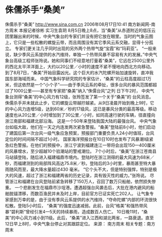 # 侏儒杀手“桑美”

侏儒杀手“桑美”
http://www.sina.com.cn 2006年08月17日10:41 南方新闻网-南方周末
本报记者徐彬 实习生袁玥
8月5日晚上8点，当“桑美”从赤道附近的低压云团里蹦出来的时候，中央气象台的专家们并没有把它放在眼里。当时的气象云图上，它只是一些松散的螺旋云带，而且周围没有其它季风云系交融，显得十分孤立。
专家们更关注几乎同时出现的另外两个热带气旋“宝霞”和“玛莉亚”。
“一般来说，缺少季风云系提供的水汽维持，单独一个热带风暴不容易有大的发展。”中央气象台高级工程师张玲说。她和同事们不经意地打量着“桑美”，它远在2500公里外的西北太平洋洋面上，大约以20公里／小时的速度不紧不慢地向西北方向移动。
到了8月7日，“桑美”开始目露凶光。这个巨大的水汽陀螺开始加速旋转，直冲我国东部海域而来。
中国气象科学研究院的专家估计，“桑美”的云柱高度超过1万米，但这依然是一个“小个子”——由于季风云系的牵扯，很多台风的暴风范围都超过了1000公里——甚至有专家把“桑美”纳入“侏儒台风”之列
日下午2时，
中央气象台测得“桑美”的中心风力有12级，张玲签发了第一个关于“桑美”的
台风消息。
侏儒杀手并未就此止步，它的螺旋云带越拧越紧。从9日凌晨开始到晚上9时，它的中心风力连增5级，达到60米／秒的17级风，这已是暴风分类的最高等级。移动速度也从20公里／小时增加到了30公里／小时，如同高速行驶的车辆，径直撞向浙江南部和福建北部沿海。
这是一个50年来登陆我国大陆的最强台风。
中央气象台如临大敌，他们在一天之内连发两次紧急警报。“桑美”登陆前8小时，他们启动了建国后第一次台风一级气象应急预案，预报部门重要负责人24小时值班，台风定位的时间间隔不超过1小时。
国家海洋预报台在10日10时也发布了风暴潮Ⅰ级紧急红色警报。在他们的预报中，浙江宁波到福建连江一带将会出现150—400厘米的风暴增水，至少超越10个验潮站的警戒潮位。
7个小时后，“桑美”在浙江苍南县马站镇登陆，随后进入福建福鼎市境内。登陆时在浙江测得的最大风速为68米／秒，而福建测到的局部阵风高达75.8米／秒。登陆后的3小时里，暴雨甚至特大暴雨随风而至，最大降水量超过430 毫米。
“它个头不大，但是特别强悍，特别是极大的风速，超过了浙江和福建两省的历史记录，具有毁灭性的威力。”张玲说。
尽管浙江和福建在台风登陆前紧急转移了150万人，召回了数万只船舶，依然损失惨重。
一个悲剧发生在福鼎市沙埕港。遭遇超强台风袭击后，大批在港内避风的船舶脱锚漂移，而数百渔民并未及时上岸，目前官方已证实死亡202人。
让气象专家感到万幸的是，由于没有季风云系提供的水汽维持，“夺命陀螺”内部的环流很快松散。登陆5小时后， “桑美”的强度迅速减弱。此前，台风“格美”和强热带风暴“碧利斯”曾经引发4—5天的持续暴雨，造成数百人伤亡。
10日晚11时，“桑美”的中心风力减小到11级。此后，“桑美”进入江西和湖北两省，一路衰退。直至12日早上8时，中央气象台停止对其跟踪定位。 来源：
南方周末
相关专题：南方周末 

